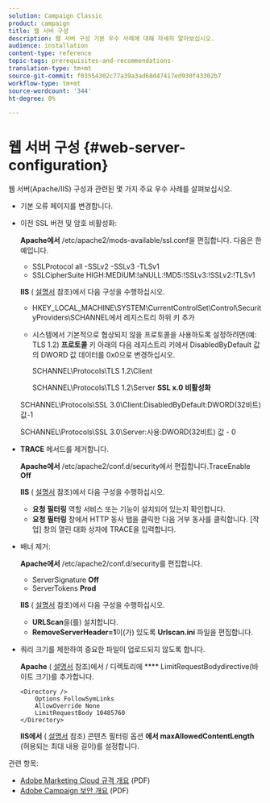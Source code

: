 ```yaml
---
solution: Campaign Classic
product: campaign
title: 웹 서버 구성
description: 웹 서버 구성 기본 우수 사례에 대해 자세히 알아보십시오.
audience: installation
content-type: reference
topic-tags: prerequisites-and-recommendations-
translation-type: tm+mt
source-git-commit: f03554302c77a39a3ad68d47417ed930f43302b7
workflow-type: tm+mt
source-wordcount: '344'
ht-degree: 0%

---
```



# 웹 서버 구성 {#web-server-configuration}

웹 서버(Apache/IIS) 구성과 관련된 몇 가지 주요 우수 사례를 살펴보십시오.

* 기본 오류 페이지를 변경합니다.

* 이전 SSL 버전 및 암호 비활성화:

   **Apache에서** /etc/apache2/mods-available/ssl.conf을 편집합니다. 다음은 한 예입니다.

   * SSLProtocol all -SSLv2 -SSLv3 -TLSv1
   * SSLCipherSuite HIGH:MEDIUM:!aNULL:!MD5:!SSLv3:!SSLv2:!TLSv1

   **IIS** ( [설명서](https://support.microsoft.com/en-us/kb/245030) 참조)에서 다음 구성을 수행하십시오.

   * HKEY_LOCAL_MACHINE\SYSTEM\CurrentControlSet\Control\SecurityProviders\SCHANNEL에서 레지스트리 하위 키 추가
   * 시스템에서 기본적으로 협상되지 않을 프로토콜을 사용하도록 설정하려면(예: TLS 1.2) **프로토콜** 키 아래의 다음 레지스트리 키에서 DisabledByDefault 값의 DWORD 값 데이터를 0x0으로 변경하십시오.

      SCHANNEL\Protocols\TLS 1.2\Client

      SCHANNEL\Protocols\TLS 1.2\Server
   **SSL x.0 비활성화**

   SCHANNEL\Protocols\SSL 3.0\Client:DisabledByDefault:DWORD(32비트) 값-1

   SCHANNEL\Protocols\SSL 3.0\Server:사용:DWORD(32비트) 값 - 0

* **TRACE** 메서드를 제거합니다.

   **Apache에서** /etc/apache2/conf.d/security에서 편집합니다.TraceEnable  **Off**

   **IIS** ( [설명서](https://www.iis.net/configreference/system.webserver/security/requestfiltering/verbs) 참조)에서 다음 구성을 수행하십시오.

   * **요청 필터링** 역할 서비스 또는 기능이 설치되어 있는지 확인합니다.
   * **요청 필터링** 창에서 HTTP 동사 탭을 클릭한 다음 거부 동사를 클릭합니다. [작업] 창의 열린 대화 상자에 TRACE을 입력합니다.

* 배너 제거:

   **Apache에서** /etc/apache2/conf.d/security를 편집합니다.

   * ServerSignature **Off**
   * ServerTokens **Prod**

   **IIS** ( [설명서](https://www.iis.net/configreference/system.webserver/security/requestfiltering/verbs) 참조)에서 다음 구성을 수행하십시오.

   * **URLScan**&#x200B;을(를) 설치합니다.
   * **RemoveServerHeader=1**&#x200B;이(가) 있도록 **Urlscan.ini** 파일을 편집합니다.


* 쿼리 크기를 제한하여 중요한 파일이 업로드되지 않도록 합니다.

   **Apache** ( [설명서](http://httpd.apache.org/docs/2.2/mod/core.html#limitrequestbody) 참조)에서 / 디렉토리에  **** LimitRequestBodydirective(바이트 크기)를 추가합니다.

   ```
   <Directory />
       Options FollowSymLinks
       AllowOverride None
       LimitRequestBody 10485760
   </Directory>
   ```

   **IIS에서** ( [설명서](http://www.iis.net/configreference/system.webserver/security/requestfiltering/requestlimits) 참조) 콘텐츠 필터링 옵션 **에서 maxAllowedContentLength** (허용되는 최대 내용 길이)를 설정합니다.

관련 항목:

* [Adobe Marketing Cloud 규격 개요](https://marketing.adobe.com/resources/help/en_US/xref/Adobe-Marketing-Cloud-Privacy-and-Security-Overview.pdf) (PDF)
* [Adobe Campaign 보안 개요](https://wwwimages.adobe.com/content/dam/acom/en/marketing-cloud/campaign/pdfs/54658.en.campaign.wp.adb-security.pdf) (PDF)
